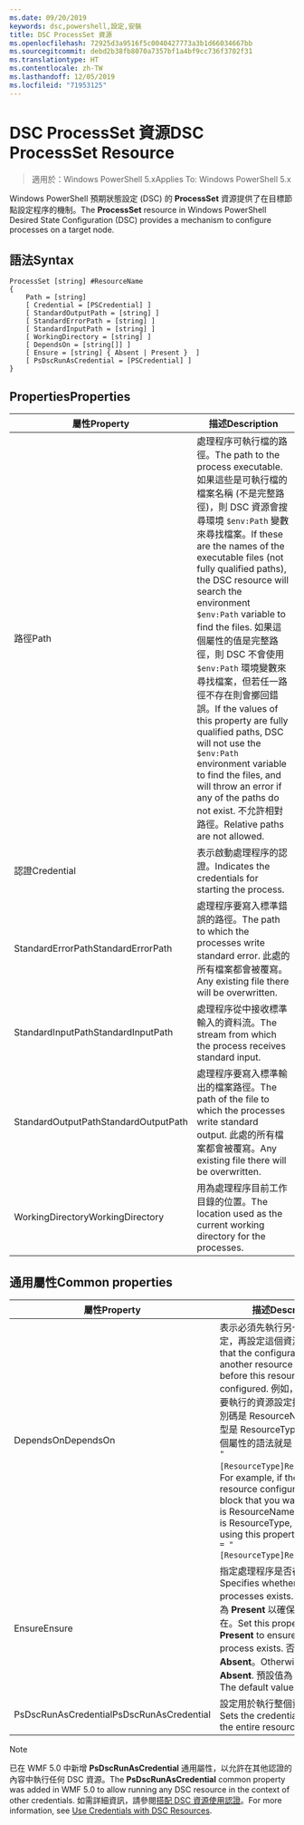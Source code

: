 ```yaml
---
ms.date: 09/20/2019
keywords: dsc,powershell,設定,安裝
title: DSC ProcessSet 資源
ms.openlocfilehash: 72925d3a9516f5c0040427773a3b1d66034667bb
ms.sourcegitcommit: debd2b38fb8070a7357bf1a4bf9cc736f3702f31
ms.translationtype: HT
ms.contentlocale: zh-TW
ms.lasthandoff: 12/05/2019
ms.locfileid: "71953125"
---
```

# <a name="dsc-processset-resource"></a><span data-ttu-id="4eb4a-103">DSC ProcessSet 資源</span><span class="sxs-lookup"><span data-stu-id="4eb4a-103">DSC ProcessSet Resource</span></span>

> <span data-ttu-id="4eb4a-104">適用於：Windows PowerShell 5.x</span><span class="sxs-lookup"><span data-stu-id="4eb4a-104">Applies To: Windows PowerShell 5.x</span></span>

<span data-ttu-id="4eb4a-105">Windows PowerShell 預期狀態設定 (DSC) 的 **ProcessSet** 資源提供了在目標節點設定程序的機制。</span><span class="sxs-lookup"><span data-stu-id="4eb4a-105">The **ProcessSet** resource in Windows PowerShell Desired State Configuration (DSC) provides a mechanism to configure processes on a target node.</span></span>

## <a name="syntax"></a><span data-ttu-id="4eb4a-106">語法</span><span class="sxs-lookup"><span data-stu-id="4eb4a-106">Syntax</span></span>

```Syntax
ProcessSet [string] #ResourceName
{
    Path = [string]
    [ Credential = [PSCredential] ]
    [ StandardOutputPath = [string] ]
    [ StandardErrorPath = [string] ]
    [ StandardInputPath = [string] ]
    [ WorkingDirectory = [string] ]
    [ DependsOn = [string[]] ]
    [ Ensure = [string] { Absent | Present }  ]
    [ PsDscRunAsCredential = [PSCredential] ]
}
```

## <a name="properties"></a><span data-ttu-id="4eb4a-107">Properties</span><span class="sxs-lookup"><span data-stu-id="4eb4a-107">Properties</span></span>

|<span data-ttu-id="4eb4a-108">屬性</span><span class="sxs-lookup"><span data-stu-id="4eb4a-108">Property</span></span> |<span data-ttu-id="4eb4a-109">描述</span><span class="sxs-lookup"><span data-stu-id="4eb4a-109">Description</span></span> |
|---|---|
|<span data-ttu-id="4eb4a-110">路徑</span><span class="sxs-lookup"><span data-stu-id="4eb4a-110">Path</span></span> |<span data-ttu-id="4eb4a-111">處理程序可執行檔的路徑。</span><span class="sxs-lookup"><span data-stu-id="4eb4a-111">The path to the process executable.</span></span> <span data-ttu-id="4eb4a-112">如果這些是可執行檔的檔案名稱 (不是完整路徑)，則 DSC 資源會搜尋環境 `$env:Path` 變數來尋找檔案。</span><span class="sxs-lookup"><span data-stu-id="4eb4a-112">If these are the names of the executable files (not fully qualified paths), the DSC resource will search the environment `$env:Path` variable to find the files.</span></span> <span data-ttu-id="4eb4a-113">如果這個屬性的值是完整路徑，則 DSC 不會使用 `$env:Path` 環境變數來尋找檔案，但若任一路徑不存在則會擲回錯誤。</span><span class="sxs-lookup"><span data-stu-id="4eb4a-113">If the values of this property are fully qualified paths, DSC will not use the `$env:Path` environment variable to find the files, and will throw an error if any of the paths do not exist.</span></span> <span data-ttu-id="4eb4a-114">不允許相對路徑。</span><span class="sxs-lookup"><span data-stu-id="4eb4a-114">Relative paths are not allowed.</span></span> |
|<span data-ttu-id="4eb4a-115">認證</span><span class="sxs-lookup"><span data-stu-id="4eb4a-115">Credential</span></span> |<span data-ttu-id="4eb4a-116">表示啟動處理程序的認證。</span><span class="sxs-lookup"><span data-stu-id="4eb4a-116">Indicates the credentials for starting the process.</span></span> |
|<span data-ttu-id="4eb4a-117">StandardErrorPath</span><span class="sxs-lookup"><span data-stu-id="4eb4a-117">StandardErrorPath</span></span> |<span data-ttu-id="4eb4a-118">處理程序要寫入標準錯誤的路徑。</span><span class="sxs-lookup"><span data-stu-id="4eb4a-118">The path to which the processes write standard error.</span></span> <span data-ttu-id="4eb4a-119">此處的所有檔案都會被覆寫。</span><span class="sxs-lookup"><span data-stu-id="4eb4a-119">Any existing file there will be overwritten.</span></span> |
|<span data-ttu-id="4eb4a-120">StandardInputPath</span><span class="sxs-lookup"><span data-stu-id="4eb4a-120">StandardInputPath</span></span> |<span data-ttu-id="4eb4a-121">處理程序從中接收標準輸入的資料流。</span><span class="sxs-lookup"><span data-stu-id="4eb4a-121">The stream from which the process receives standard input.</span></span> |
|<span data-ttu-id="4eb4a-122">StandardOutputPath</span><span class="sxs-lookup"><span data-stu-id="4eb4a-122">StandardOutputPath</span></span> |<span data-ttu-id="4eb4a-123">處理程序要寫入標準輸出的檔案路徑。</span><span class="sxs-lookup"><span data-stu-id="4eb4a-123">The path of the file to which the processes write standard output.</span></span> <span data-ttu-id="4eb4a-124">此處的所有檔案都會被覆寫。</span><span class="sxs-lookup"><span data-stu-id="4eb4a-124">Any existing file there will be overwritten.</span></span> |
|<span data-ttu-id="4eb4a-125">WorkingDirectory</span><span class="sxs-lookup"><span data-stu-id="4eb4a-125">WorkingDirectory</span></span> |<span data-ttu-id="4eb4a-126">用為處理程序目前工作目錄的位置。</span><span class="sxs-lookup"><span data-stu-id="4eb4a-126">The location used as the current working directory for the processes.</span></span> |

## <a name="common-properties"></a><span data-ttu-id="4eb4a-127">通用屬性</span><span class="sxs-lookup"><span data-stu-id="4eb4a-127">Common properties</span></span>

|<span data-ttu-id="4eb4a-128">屬性</span><span class="sxs-lookup"><span data-stu-id="4eb4a-128">Property</span></span> |<span data-ttu-id="4eb4a-129">描述</span><span class="sxs-lookup"><span data-stu-id="4eb4a-129">Description</span></span> |
|---|---|
|<span data-ttu-id="4eb4a-130">DependsOn</span><span class="sxs-lookup"><span data-stu-id="4eb4a-130">DependsOn</span></span> |<span data-ttu-id="4eb4a-131">表示必須先執行另一個資源的設定，再設定這個資源。</span><span class="sxs-lookup"><span data-stu-id="4eb4a-131">Indicates that the configuration of another resource must run before this resource is configured.</span></span> <span data-ttu-id="4eb4a-132">例如，如果第一個想要執行的資源設定指令碼區塊識別碼是 ResourceName，而其類型是 ResourceType，則使用這個屬性的語法就是 `DependsOn = "[ResourceType]ResourceName"`。</span><span class="sxs-lookup"><span data-stu-id="4eb4a-132">For example, if the ID of the resource configuration script block that you want to run first is ResourceName and its type is ResourceType, the syntax for using this property is `DependsOn = "[ResourceType]ResourceName"`.</span></span> |
|<span data-ttu-id="4eb4a-133">Ensure</span><span class="sxs-lookup"><span data-stu-id="4eb4a-133">Ensure</span></span> |<span data-ttu-id="4eb4a-134">指定處理程序是否存在。</span><span class="sxs-lookup"><span data-stu-id="4eb4a-134">Specifies whether the processes exists.</span></span> <span data-ttu-id="4eb4a-135">將此屬性設定為 **Present** 以確保處理程序存在。</span><span class="sxs-lookup"><span data-stu-id="4eb4a-135">Set this property to **Present** to ensure that the process exists.</span></span> <span data-ttu-id="4eb4a-136">否則，請設定為 **Absent**。</span><span class="sxs-lookup"><span data-stu-id="4eb4a-136">Otherwise, set it to **Absent**.</span></span> <span data-ttu-id="4eb4a-137">預設值為 **Present**。</span><span class="sxs-lookup"><span data-stu-id="4eb4a-137">The default value is **Present**.</span></span> |
|<span data-ttu-id="4eb4a-138">PsDscRunAsCredential</span><span class="sxs-lookup"><span data-stu-id="4eb4a-138">PsDscRunAsCredential</span></span> |<span data-ttu-id="4eb4a-139">設定用於執行整個資源的認證。</span><span class="sxs-lookup"><span data-stu-id="4eb4a-139">Sets the credential for running the entire resource as.</span></span> |

> [!NOTE]
> <span data-ttu-id="4eb4a-140">已在 WMF 5.0 中新增 **PsDscRunAsCredential** 通用屬性，以允許在其他認證的內容中執行任何 DSC 資源。</span><span class="sxs-lookup"><span data-stu-id="4eb4a-140">The **PsDscRunAsCredential** common property was added in WMF 5.0 to allow running any DSC resource in the context of other credentials.</span></span> <span data-ttu-id="4eb4a-141">如需詳細資訊，請參閱[搭配 DSC 資源使用認證](../../../configurations/runasuser.md)。</span><span class="sxs-lookup"><span data-stu-id="4eb4a-141">For more information, see [Use Credentials with DSC Resources](../../../configurations/runasuser.md).</span></span>
